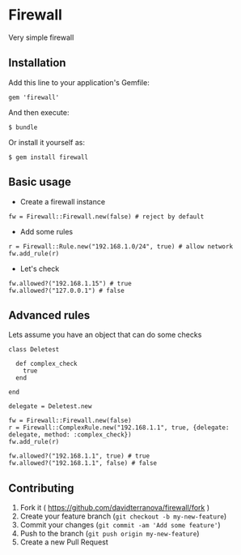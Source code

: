 # Firewall

Very simple firewall

## Installation

Add this line to your application's Gemfile:

    gem 'firewall'

And then execute:

    $ bundle

Or install it yourself as:

    $ gem install firewall

## Basic usage

- Create a firewall instance

```
fw = Firewall::Firewall.new(false) # reject by default
```

- Add some rules

```
r = Firewall::Rule.new("192.168.1.0/24", true) # allow network
fw.add_rule(r)
```

- Let's check

```
fw.allowed?("192.168.1.15") # true
fw.allowed?("127.0.0.1") # false
```

## Advanced rules

Lets assume you have an object that can do some checks

```
class Deletest

  def complex_check
    true
  end

end
```

```
delegate = Deletest.new

fw = Firewall::Firewall.new(false)
r = Firewall::ComplexRule.new("192.168.1.1", true, {delegate: delegate, method: :complex_check})
fw.add_rule(r)

fw.allowed?("192.168.1.1", true) # true
fw.allowed?("192.168.1.1", false) # false
```

## Contributing

1. Fork it ( https://github.com/davidterranova/firewall/fork )
2. Create your feature branch (`git checkout -b my-new-feature`)
3. Commit your changes (`git commit -am 'Add some feature'`)
4. Push to the branch (`git push origin my-new-feature`)
5. Create a new Pull Request
